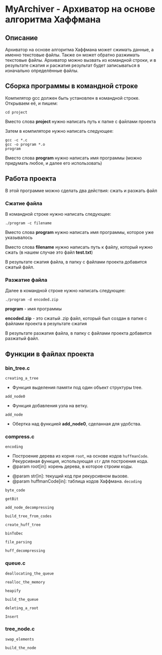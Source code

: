 # MyArchiver - Архиватор на основе алгоритма Хаффмана
## Описание
Архиватор на основе алгоритма Хаффмана может сжимать данные, а именно текстовые файлы. Также он может обратно разжимать текстовые файлы. Архиватор можно вызвать из командной строки, и в результате сжатия и расжатия результат будет записываться в изначально определённые файлы.
## Сборка программы в командной строке
Компилятор gcc должен быть установлен в командной строке. Открываем её, и пишем:
```
cd project
```
Вместо слова **project** нужно написать путь к папке с файлами проекта

Затем в компиляторе нужно написать следующее:
```
gcc -c *.c
gcc -o program *.o
program
```
Вместо слова **program** нужно написать имя программы (можно придумать любое, и далее его использовать)
## Работа проекта
В этой программе можно сделать два действия: сжать и разжать файл
### Сжатие файла
В командной строке нужно написать следующее:
```
./program -c filename
```
Вместо слова **program** нужно написать имя программы, которое уже указывалось

Вместо слова **filename** нужно написать путь к файлу, который нужно сжать (в нашем случае это файл **test.txt**)


В результате сжатия файла, в папку с файлами проекта добавится сжатый файл.

### Разжатие файла
Далее в командной строке нужно написать следующее:
```
./program -d encoded.zip
```
**program** - имя программы

**encoded.zip** - это сжатый .zip файл, который был создан в папке с файлами проекта в результате сжатия


В результате разжатия файла, в папку с файлами проекта добавится разжатый файл.

## Функции в файлах проекта
### bin_tree.c
`creating_a_tree` 
- Функция выделения памяти под один объект структуры tree.

`add_node0`
- Функция добавления узла на ветку.

`add_node`
- Обертка над функцией **add_node0**, сделанная для удобства.
### compress.c
`encoding`
- Построение дерева из корня `root`, на основе кодов `huffmanCode`. Рекурсивная функция, использующая `str` для построения кода.
- @param root[in]: корень дерева, в которое строим коды.
 * @param str[in]: текущий код при рекурсивном вызове.
 * @param huffmanCode[in]: таблица кодов Хаффмана.
`decoding`

`byte_code`

`getBit`

`add_node_decompressing`

`build_tree_from_codes`

`create_huff_tree`

`binToDec`

`file_parsing`

`huff_decompressing`

### queue.c
`deallocating_the_queue`

`realloc_the_memory`

`heapify`

`build_the_queue`

`deleting_a_root`

`Insert`

### tree_node.c
`swap_elements`

`build_the_node`
